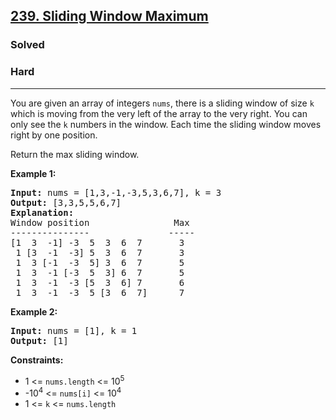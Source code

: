 <h2><a href="https://leetcode.com/problems/sliding-window-maximum">239. Sliding Window Maximum</a></h2>
<h3>Solved</h3>
<h3>Hard</h3>
<hr>
<p>You are given an array of integers <code>nums</code>, there is a sliding window of size <code>k</code> which is moving from the very left of the array to the very right. You can only see the <code>k</code> numbers in the window. Each time the sliding window moves right by one position.</p>
<p>Return the max sliding window.</p>

<p><strong>Example 1:</strong></p>
<pre>
<strong>Input:</strong> nums = [1,3,-1,-3,5,3,6,7], k = 3
<strong>Output:</strong> [3,3,5,5,6,7]
<strong>Explanation:</strong> 
Window position                Max
---------------               -----
[1  3  -1] -3  5  3  6  7       3
 1 [3  -1  -3] 5  3  6  7       3
 1  3 [-1  -3  5] 3  6  7       5
 1  3  -1 [-3  5  3] 6  7       5
 1  3  -1  -3 [5  3  6] 7       6
 1  3  -1  -3  5 [3  6  7]      7
</pre>

<p><strong>Example 2:</strong></p>
<pre>
<strong>Input:</strong> nums = [1], k = 1
<strong>Output:</strong> [1]
</pre>

<p><strong>Constraints:</strong></p>
<ul>
  <li>1 &lt;= <code>nums.length</code> &lt;= 10<sup>5</sup></li>
  <li>-10<sup>4</sup> &lt;= <code>nums[i]</code> &lt;= 10<sup>4</sup></li>
  <li>1 &lt;= <code>k</code> &lt;= <code>nums.length</code></li>
</ul>
